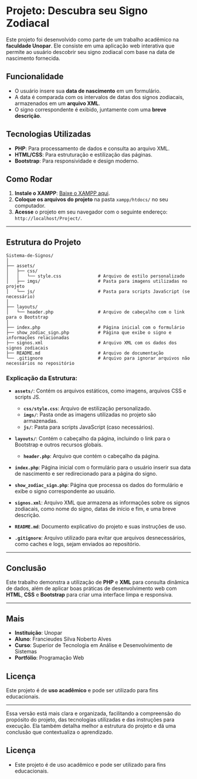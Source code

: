 # Projeto: **Descubra seu Signo Zodiacal**

Este projeto foi desenvolvido como parte de um trabalho acadêmico na **faculdade Unopar**. Ele consiste em uma aplicação web interativa que permite ao usuário descobrir seu signo zodiacal com base na data de nascimento fornecida.

## Funcionalidade

- O usuário insere sua **data de nascimento** em um formulário.
- A data é comparada com os intervalos de datas dos signos zodiacais, armazenados em um **arquivo XML**.
- O signo correspondente é exibido, juntamente com uma **breve descrição**.

## Tecnologias Utilizadas

- **PHP**: Para processamento de dados e consulta ao arquivo XML.
- **HTML/CSS**: Para estruturação e estilização das páginas.
- **Bootstrap**: Para responsividade e design moderno.

## Como Rodar

1. **Instale o XAMPP**: [Baixe o XAMPP aqui](https://www.apachefriends.org/download.html).
2. **Coloque os arquivos do projeto** na pasta `xampp/htdocs/` no seu computador.
3. **Acesse** o projeto em seu navegador com o seguinte endereço:  
   `http://localhost/Project/`.

---

## Estrutura do Projeto

```plaintext
Sistema-de-Signos/
│
├── assets/
│   ├── css/
│   │   └── style.css              # Arquivo de estilo personalizado
│   ├── imgs/                      # Pasta para imagens utilizadas no projeto
│   └── js/                        # Pasta para scripts JavaScript (se necessário)
│
├── layouts/
│   └── header.php                 # Arquivo de cabeçalho com o link para o Bootstrap
│
├── index.php                      # Página inicial com o formulário
├── show_zodiac_sign.php           # Página que exibe o signo e informações relacionadas
├── signos.xml                     # Arquivo XML com os dados dos signos zodiacais
├── README.md                      # Arquivo de documentação
└── .gitignore                     # Arquivo para ignorar arquivos não necessários no repositório
```

### Explicação da Estrutura:

- **`assets/`**: Contém os arquivos estáticos, como imagens, arquivos CSS e scripts JS.
  - **`css/style.css`**: Arquivo de estilização personalizado.
  - **`imgs/`**: Pasta onde as imagens utilizadas no projeto são armazenadas.
  - **`js/`**: Pasta para scripts JavaScript (caso necessários).
  
- **`layouts/`**: Contém o cabeçalho da página, incluindo o link para o Bootstrap e outros recursos globais.
  - **`header.php`**: Arquivo que contém o cabeçalho da página.

- **`index.php`**: Página inicial com o formulário para o usuário inserir sua data de nascimento e ser redirecionado para a página do signo.

- **`show_zodiac_sign.php`**: Página que processa os dados do formulário e exibe o signo correspondente ao usuário.

- **`signos.xml`**: Arquivo XML que armazena as informações sobre os signos zodiacais, como nome do signo, datas de início e fim, e uma breve descrição.

- **`README.md`**: Documento explicativo do projeto e suas instruções de uso.

- **`.gitignore`**: Arquivo utilizado para evitar que arquivos desnecessários, como caches e logs, sejam enviados ao repositório.

---

## Conclusão

Este trabalho demonstra a utilização de **PHP** e **XML** para consulta dinâmica de dados, além de aplicar boas práticas de desenvolvimento web com **HTML**, **CSS** e **Bootstrap** para criar uma interface limpa e responsiva.

---

## Mais

- **Instituição**: Unopar  
- **Aluno**: Francieudes Silva Noberto Alves  
- **Curso**: Superior de Tecnologia em Análise e Desenvolvimento de Sistemas  
- **Portfólio**: Programação Web

## Licença

Este projeto é de **uso acadêmico** e pode ser utilizado para fins educacionais.

---

Essa versão está mais clara e organizada, facilitando a compreensão do propósito do projeto, das tecnologias utilizadas e das instruções para execução. Ela também detalha melhor a estrutura do projeto e dá uma conclusão que contextualiza o aprendizado.

## Licença

- Este projeto é de uso acadêmico e pode ser utilizado para fins educacionais.



